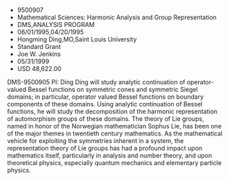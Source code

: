 
* 9500907
* Mathematical Sciences: Harmonic Analysis and Group Representation
* DMS,ANALYSIS PROGRAM
* 06/01/1995,04/20/1995
* Hongming Ding,MO,Saint Louis University
* Standard Grant
* Joe W. Jenkins
* 05/31/1999
* USD 48,622.00

DMS-9500905 PI: Ding Ding will study analytic continuation of operator-valued
Bessel functions on symmetric cones and symmetric Siegel domains; in particular,
operator valued Bessel functions on boundary components of these domains. Using
analytic continuation of Bessel functions, he will study the decomposition of
the harmonic representation of automorphism groups of these domains. The theory
of Lie groups, named in honor of the Norwegian mathematician Sophus Lie, has
been one of the major themes in twentieth century mathematics. As the
mathematical vehicle for exploiting the symmetries inherent in a system, the
representation theory of Lie groups has had a profound impact upon mathematics
itself, particularly in analysis and number theory, and upon theoretical
physics, especially quantum mechanics and elementary particle physics.
